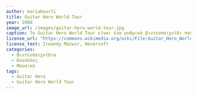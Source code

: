 ```yaml
---
author: mariakourti
title: Guitar Hero World Tour
year: 2008
image_url: /images/guitar-hero-world-tour.jpg
caption: Το Guitar Hero World Tour είναι ένα ρυθμικό βιντεοπαιχνίδι που χρησιμοποιεί μουσικά όργανα ως χειριστήρια.
license_url: "https://commons.wikimedia.org/wiki/File:Guitar_Hero_World_Tour_drums.jpg" 
license_text: Irwandy Mazwir, Neversoft
categories:
  - Βιντεοπαιχνίδια
  - Κονσόλες
  - Μουσική
tags:
  - Guitar Hero
  - Guitar Hero World Tour
---
```


